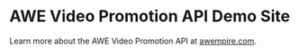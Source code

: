 # AWE Video Promotion API Demo Site

Learn more about the AWE Video Promotion API at [awempire.com](http://www.awempire.com/video-promotion-api).



